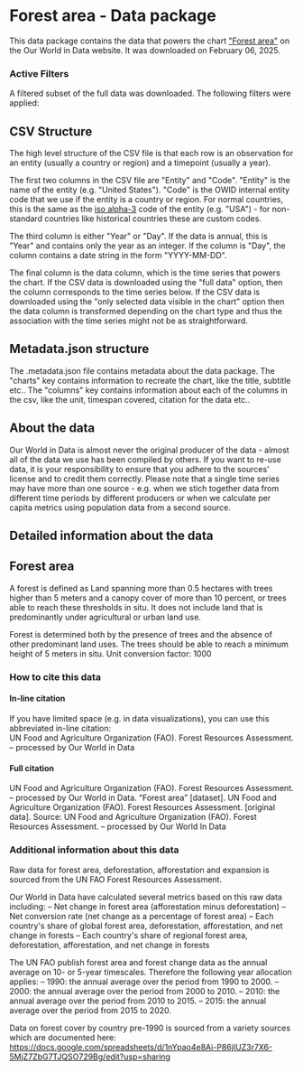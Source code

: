 # Forest area - Data package

This data package contains the data that powers the chart ["Forest area"](https://ourworldindata.org/grapher/forest-area-km?v=1&csvType=full&useColumnShortNames=false) on the Our World in Data website. It was downloaded on February 06, 2025.

### Active Filters

A filtered subset of the full data was downloaded. The following filters were applied:

## CSV Structure

The high level structure of the CSV file is that each row is an observation for an entity (usually a country or region) and a timepoint (usually a year).

The first two columns in the CSV file are "Entity" and "Code". "Entity" is the name of the entity (e.g. "United States"). "Code" is the OWID internal entity code that we use if the entity is a country or region. For normal countries, this is the same as the [iso alpha-3](https://en.wikipedia.org/wiki/ISO_3166-1_alpha-3) code of the entity (e.g. "USA") - for non-standard countries like historical countries these are custom codes.

The third column is either "Year" or "Day". If the data is annual, this is "Year" and contains only the year as an integer. If the column is "Day", the column contains a date string in the form "YYYY-MM-DD".

The final column is the data column, which is the time series that powers the chart. If the CSV data is downloaded using the "full data" option, then the column corresponds to the time series below. If the CSV data is downloaded using the "only selected data visible in the chart" option then the data column is transformed depending on the chart type and thus the association with the time series might not be as straightforward.

## Metadata.json structure

The .metadata.json file contains metadata about the data package. The "charts" key contains information to recreate the chart, like the title, subtitle etc.. The "columns" key contains information about each of the columns in the csv, like the unit, timespan covered, citation for the data etc..

## About the data

Our World in Data is almost never the original producer of the data - almost all of the data we use has been compiled by others. If you want to re-use data, it is your responsibility to ensure that you adhere to the sources' license and to credit them correctly. Please note that a single time series may have more than one source - e.g. when we stich together data from different time periods by different producers or when we calculate per capita metrics using population data from a second source.

## Detailed information about the data


## Forest area
A forest is defined as Land spanning more than 0.5 hectares with trees higher than 5 meters and a canopy cover of more than 10 percent, or trees able to reach these thresholds in situ. It does not include land that is predominantly
under agricultural or urban land use.

Forest is determined both by the presence of trees and the absence of other predominant land uses. The trees
should be able to reach a minimum height of 5 meters in situ.
Unit conversion factor: 1000  


### How to cite this data

#### In-line citation
If you have limited space (e.g. in data visualizations), you can use this abbreviated in-line citation:  
UN Food and Agriculture Organization (FAO). Forest Resources Assessment. – processed by Our World in Data

#### Full citation
UN Food and Agriculture Organization (FAO). Forest Resources Assessment. – processed by Our World in Data. “Forest area” [dataset]. UN Food and Agriculture Organization (FAO). Forest Resources Assessment. [original data].
Source: UN Food and Agriculture Organization (FAO). Forest Resources Assessment. – processed by Our World In Data

### Additional information about this data
Raw data for forest area, deforestation, afforestation and expansion is sourced from the UN FAO Forest Resources Assessment.

Our World in Data have calculated several metrics based on this raw data including:
– Net change in forest area (afforestation minus deforestation)
– Net conversion rate (net change as a percentage of forest area)
– Each country's share of global forest area, deforestation, afforestation, and net change in forests
– Each country's share of regional forest area, deforestation, afforestation, and net change in forests

The UN FAO publish forest area and forest change data as the annual average on 10- or 5-year timescales. Therefore the following year allocation applies:
– 1990: the annual average over the period from 1990 to 2000.
– 2000: the annual average over the period from 2000 to 2010.
– 2010: the annual average over the period from 2010 to 2015.
– 2015: the annual average over the period from 2015 to 2020.

Data on forest cover by country pre-1990 is sourced from a variety sources which are documented here: https://docs.google.com/spreadsheets/d/1nYpao4e8Ai-P86jIUZ3r7X6-5MjZ7ZbG7TJQSO729Bg/edit?usp=sharing


    